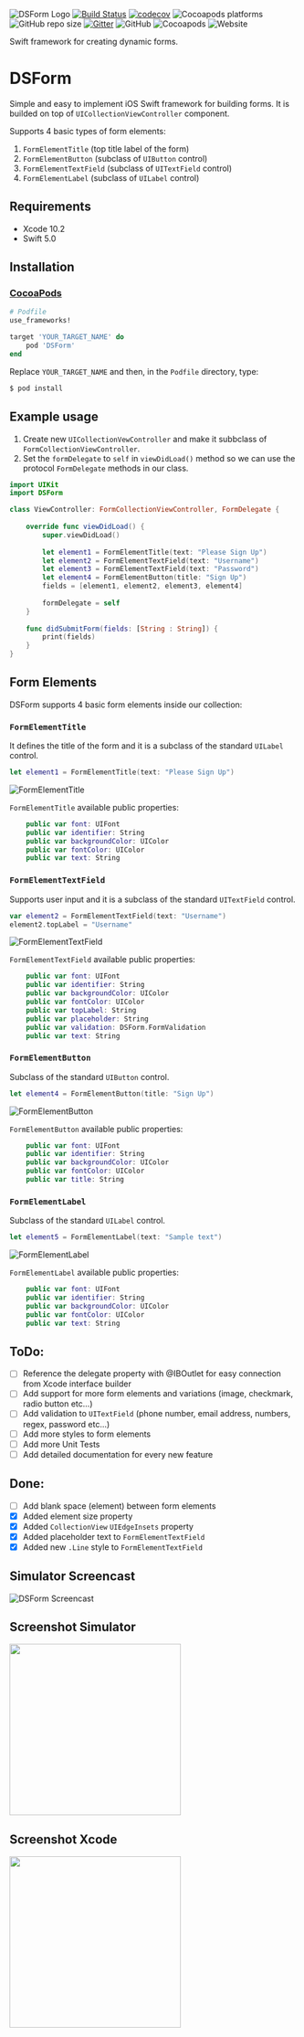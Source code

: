 ![DSForm Logo](https://github.com/dimebt/DSForm/blob/master/DSForm.jpg)
[![Build Status](https://travis-ci.org/dimebt/DSForm.svg?branch=master)](https://travis-ci.org/dimebt/DSForm)
[![codecov](https://codecov.io/gh/dimebt/DSForm/branch/master/graph/badge.svg)](https://codecov.io/gh/dimebt/DSForm)
![Cocoapods platforms](https://img.shields.io/cocoapods/p/DSForm.svg?color=green)
![GitHub repo size](https://img.shields.io/github/repo-size/dimebt/DSForm.svg)
[![Gitter](https://badges.gitter.im/DSFormSwift/community.svg)](https://gitter.im/DSFormSwift/community?utm_source=badge&utm_medium=badge&utm_campaign=pr-badge)
![GitHub](https://img.shields.io/github/license/dimebt/DSForm.svg)
![Cocoapods](https://img.shields.io/cocoapods/v/DSForm.svg)
![Website](https://img.shields.io/website/http/stefanovski.co.svg?color=blueviolet)

Swift framework for creating dynamic forms.

# DSForm

Simple and easy to implement iOS Swift framework for building forms. It is builded on top of `UICollectionViewController` component. 

Supports 4 basic types of form elements:

1. `FormElementTitle` (top title label of the form)
2. `FormElementButton` (subclass of `UIButton` control)
3. `FormElementTextField` (subclass of `UITextField` control)
4. `FormElementLabel` (subclass of `UILabel` control)


## Requirements
* Xcode 10.2
* Swift 5.0

## Installation
### [CocoaPods](https://guides.cocoapods.org/using/using-cocoapods.html)

```ruby
# Podfile
use_frameworks!

target 'YOUR_TARGET_NAME' do
    pod 'DSForm'
end
```

Replace `YOUR_TARGET_NAME` and then, in the `Podfile` directory, type:

```bash
$ pod install
```

## Example usage

1. Create new `UICollectionVewController` and make it subbclass of `FormCollectionViewController`.
2. Set the `formDelegate` to `self` in `viewDidLoad()` method  so we can use the protocol `FormDelegate` methods in our class.

```swift
import UIKit
import DSForm

class ViewController: FormCollectionViewController, FormDelegate {
    
    override func viewDidLoad() {
        super.viewDidLoad()        
        
        let element1 = FormElementTitle(text: "Please Sign Up")
        let element2 = FormElementTextField(text: "Username")
        let element3 = FormElementTextField(text: "Password")
        let element4 = FormElementButton(title: "Sign Up")
        fields = [element1, element2, element3, element4]
        
        formDelegate = self
    }
    
    func didSubmitForm(fields: [String : String]) {
        print(fields)
    }
}
```

## Form Elements

DSForm supports 4 basic form elements inside our collection: 

### `FormElementTitle`
It defines the title of the form and it is a subclass of the standard `UILabel` control.
```swift
let element1 = FormElementTitle(text: "Please Sign Up")
```
![FormElementTitle](https://github.com/dimebt/DSForm/blob/master/images/FormElementTitle.png?raw=true)

`FormElementTitle` available public properties:
```swift
    public var font: UIFont
    public var identifier: String
    public var backgroundColor: UIColor
    public var fontColor: UIColor
    public var text: String
```

### `FormElementTextField`
Supports user input and it is a subclass of the standard `UITextField` control.
```swift
var element2 = FormElementTextField(text: "Username")
element2.topLabel = "Username"
```
![FormElementTextField](https://github.com/dimebt/DSForm/blob/master/images/FormElementTextField.png?raw=true)

`FormElementTextField` available public properties:
```swift
    public var font: UIFont
    public var identifier: String
    public var backgroundColor: UIColor
    public var fontColor: UIColor
    public var topLabel: String
    public var placeholder: String
    public var validation: DSForm.FormValidation
    public var text: String
```

### `FormElementButton`
Subclass of the standard `UIButton` control.
```swift
let element4 = FormElementButton(title: "Sign Up")
```
![FormElementButton](https://github.com/dimebt/DSForm/blob/master/images/FormElementButton.png?raw=true)

`FormElementButton` available public properties:
```swift
    public var font: UIFont
    public var identifier: String
    public var backgroundColor: UIColor
    public var fontColor: UIColor
    public var title: String
```

### `FormElementLabel`
Subclass of the standard `UILabel` control.
```swift
let element5 = FormElementLabel(text: "Sample text")
```
![FormElementLabel](https://github.com/dimebt/DSForm/blob/master/images/FormElementLabel.png?raw=true)

`FormElementLabel` available public properties:
```swift
    public var font: UIFont
    public var identifier: String
    public var backgroundColor: UIColor
    public var fontColor: UIColor
    public var text: String
```


## ToDo:
- [ ] Reference the delegate property with @IBOutlet for easy connection from Xcode interface builder
- [ ] Add support for more form elements and variations (image, checkmark, radio button etc...)
- [ ] Add validation to `UITextField` (phone number, email address, numbers, regex, password etc...)
- [ ] Add more styles to form elements
- [ ] Add more Unit Tests
- [ ] Add detailed documentation for every new feature

## Done:
- [ ] Add blank space (element) between form elements
- [x] Added element size property
- [x] Added `CollectionView` `UIEdgeInsets` property
- [x] Added placeholder text to `FormElementTextField`
- [x] Added new `.Line` style to `FormElementTextField`

## Simulator Screencast
![DSForm Screencast](https://github.com/dimebt/DSForm/blob/master/images/demo.gif?raw=true)

## Screenshot Simulator
<img src="https://github.com/dimebt/DSForm/blob/master/images/screenshot_simulator.png" width="300">

## Screenshot Xcode
<img src="https://github.com/dimebt/DSForm/blob/master/images/screenshoot_xcode.png" width="300">
